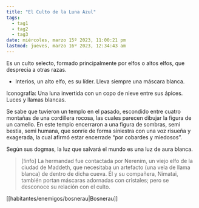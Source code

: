 ```yaml
---
title: "El Culto de la Luna Azul"
tags:
  - tag1
  - tag2
  - tag3
date: miércoles, marzo 15º 2023, 11:00:21 pm
lastmod: jueves, marzo 16º 2023, 12:34:43 am
---
```


Es un culto selecto, formado principalmente por elfos o altos elfos, que desprecia a otras razas.

- Interios, un alto elfo, es su líder. Lleva siempre una máscara blanca.

Iconografía: Una luna invertida con un copo de nieve entre sus ápices. Luces y llamas blancas.

Se sabe que tuvieron un templo en el pasado, escondido entre cuatro montañas de una cordillera rocosa, las cuales parecen dibujar la figura de un camello. En este templo encerraron a una figura de sombras, semi bestia, semi humana, que sonríe de forma siniestra con una voz risueña y exagerada, la cual afirmó estar encerrade “por cobardes y miedosos”.

Según sus dogmas, la luz que salvará el mundo es una luz de aura blanca.

> [!info]
> La hermandad fue contactada por Nerenim, un viejo elfo de la ciudad de Maddeth, que necesitaba un artefacto (una vela de llama blanca) de dentro de dicha cueva. Él y su compañera, Nimatai, también portan máscaras adornadas con cristales; pero se desconoce su relación con el culto.

[[habitantes/enemigos/bosnerau|Bosnerau]]
